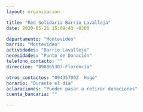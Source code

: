 ```yaml
---
layout: organizacion

title: "Red Solidaria Barrio Lavalleja"
date: 2020-05-21 15:09:43 -0300

departamento: "Montevideo"
barrio: "Montevideo"
actividades: "Barrio Lavalleja"
necesidades: "Punto de Donación"
telefono_contacto: ""
direccion: "098865307-Florencia"

otros_contactos: "094357002  Hugo"
horario: "Durante el día"
aclaraciones: "Pueden pasar a retirar donaciones"
cuenta_bancaria: ""

---
```

